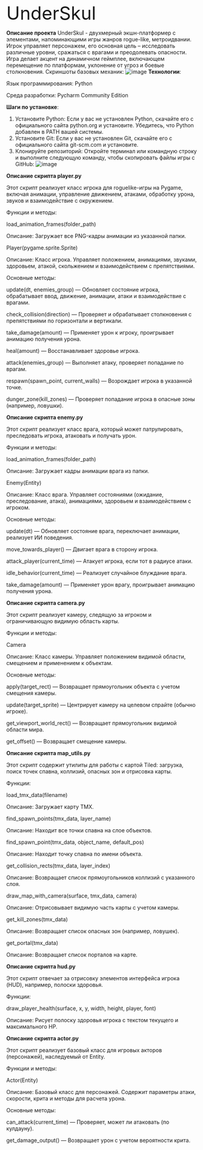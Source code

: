 <font size="20">UnderSkul</font>

**Описание проекта**
UnderSkul - двухмерный экшн-платформер с элементами, напоминающими игры жанров rogue-like, метроидвании. Игрок управляет персонажем, его основная цель – исследовать различные уровни, сражаться с врагами и преодолевать опасности. Игра делает акцент на динамичном геймплее, включающем перемещение по платформам, уклонение от угроз и боевые столкновения.
Скриншоты базовых механик:
![image](https://github.com/user-attachments/assets/d57e96b5-f6f1-4130-b55b-cb4e61b5d649)
**Технологии**:

Язык программирования: Python

Среда разработки: Pycharm Community Edition

**Шаги по установке**:
1.	Установите Python: Если у вас не установлен Python, скачайте его с официального сайта python.org и установите. Убедитесь, что Python добавлен в PATH вашей системы.
2.	Установите Git: Если у вас не установлен Git, скачайте его с официального сайта git-scm.com и установите.
3.	Клонируйте репозиторий: Откройте терминал или командную строку и выполните следующую команду, чтобы скопировать файлы игры с GitHub:
   ![image](https://github.com/user-attachments/assets/9725626c-bd4a-4179-ba68-5cb534e27983)

**Описание скрипта player.py**

Этот скрипт реализует класс игрока для roguelike-игры на Pygame, включая анимации, управление движением, атаками, обработку урона, звуков и взаимодействие с окружением.

Функции и методы:

load_animation_frames(folder_path)

Описание: Загружает все PNG-кадры анимации из указанной папки.

Player(pygame.sprite.Sprite)

Описание: Класс игрока. Управляет положением, анимациями, звуками, здоровьем, атакой, скольжением и взаимодействием с препятствиями.

Основные методы:

update(dt, enemies_group) — Обновляет состояние игрока, обрабатывает ввод, движение, анимации, атаки и взаимодействие с врагами.

check_collision(direction) — Проверяет и обрабатывает столкновения с препятствиями по горизонтали и вертикали.

take_damage(amount) — Применяет урон к игроку, проигрывает анимацию получения урона.

heal(amount) — Восстанавливает здоровье игрока.

attack(enemies_group) — Выполняет атаку, проверяет попадание по врагам.

respawn(spawn_point, current_walls) — Возрождает игрока в указанной точке.

dunger_zone(kill_zones) — Проверяет попадание игрока в опасные зоны (например, ловушки).

**Описание скрипта enemy.py**

Этот скрипт реализует класс врага, который может патрулировать, преследовать игрока, атаковать и получать урон.

Функции и методы:

load_animation_frames(folder_path)

Описание: Загружает кадры анимации врага из папки.

Enemy(Entity)

Описание: Класс врага. Управляет состояниями (ожидание, преследование, атака), анимациями, здоровьем и взаимодействием с игроком.

Основные методы:

update(dt) — Обновляет состояние врага, переключает анимации, реализует ИИ поведения.

move_towards_player() — Двигает врага в сторону игрока.

attack_player(current_time) — Атакует игрока, если тот в радиусе атаки.

idle_behavior(current_time) — Реализует случайное блуждание врага.

take_damage(amount) — Применяет урон врагу, проигрывает анимацию получения урона.

**Описание скрипта camera.py**

Этот скрипт реализует камеру, следящую за игроком и ограничивающую видимую область карты.

Функции и методы:

Camera

Описание: Класс камеры. Управляет положением видимой области, смещением и применением к объектам.

Основные методы:

apply(target_rect) — Возвращает прямоугольник объекта с учетом смещения камеры.

update(target_sprite) — Центрирует камеру на целевом спрайте (обычно игроке).

get_viewport_world_rect() — Возвращает прямоугольник видимой области мира.

get_offset() — Возвращает смещение камеры.

**Описание скрипта map_utils.py**

Этот скрипт содержит утилиты для работы с картой Tiled: загрузка, поиск точек спавна, коллизий, опасных зон и отрисовка карты.

Функции:

load_tmx_data(filename)

Описание: Загружает карту TMX.

find_spawn_points(tmx_data, layer_name)

Описание: Находит все точки спавна на слое объектов.

find_spawn_point(tmx_data, object_name, default_pos)

Описание: Находит точку спавна по имени объекта.

get_collision_rects(tmx_data, layer_index)

Описание: Возвращает список прямоугольников коллизий с указанного слоя.

draw_map_with_camera(surface, tmx_data, camera)

Описание: Отрисовывает видимую часть карты с учетом камеры.

get_kill_zones(tmx_data)

Описание: Возвращает список опасных зон (например, ловушек).

get_portal(tmx_data)

Описание: Возвращает список порталов на карте.

**Описание скрипта hud.py**

Этот скрипт отвечает за отрисовку элементов интерфейса игрока (HUD), например, полоски здоровья.

Функции:

draw_player_health(surface, x, y, width, height, player, font)

Описание: Рисует полоску здоровья игрока с текстом текущего и максимального HP.

**Описание скрипта actor.py**

Этот скрипт реализует базовый класс для игровых акторов (персонажей), наследуемый от Entity.

Функции и методы:

Actor(Entity)

Описание: Базовый класс для персонажей. Содержит параметры атаки, скорости, крита и методы для расчета урона.

Основные методы:

can_attack(current_time) — Проверяет, может ли атаковать (по кулдауну).

get_damage_output() — Возвращает урон с учетом вероятности крита.

